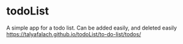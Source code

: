 # todoList
A simple app for a todo list. Can be added easily, and deleted easily
https://talyafalach.github.io/todoList/to-do-list/todos/
